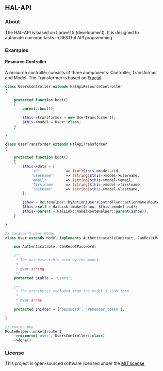 ## HAL-API

### About

The HAL-API is based on Laravel 5 (development). It is designed to automate common tasks in RESTful API programming.


### Examples

#### Resource Controller

A resource controller consists of three components: Controller, Transformer and Model.
The Transformer is based on [Fractal](http://fractal.thephpleague.com).

```php
class UsersController extends HalApiResourceController
{

	protected function boot()
	{
		parent::boot();

		$this->transformer = new UserTransformer();
		$this->model = User::class;
	}

}

class UserTransformer extends HalApiTransformer
{

	protected function boot()
	{
		$this->data = [
			'id'			=> (int)$this->model->id,
			'username'		=> (string)$this->model->username,
			'email'	        => (string)$this->model->email,
			'firstname'     => (string)$this->model->firstname,
			'lastname'      => (string)$this->model->lastname,
		];

		$show = RouteHelper::byAction(UsersController::actionName(RouteHelper::SHOW));
		$this->self = HalLink::make($show, $this->model->id);
		$this->parent = HalLink::make(RouteHelper::parent($show));
	}

}

// Laravel 5 User Model
class User extends Model implements AuthenticatableContract, CanResetPasswordContract {

	use Authenticatable, CanResetPassword;

	/**
	 * The database table used by the model.
	 *
	 * @var string
	 */
	protected $table = 'users';

	/**
	 * The attributes excluded from the model's JSON form.
	 *
	 * @var array
	 */
	protected $hidden = ['password', 'remember_token'];

}

// routes.php
RouteHelper::make($router)
    ->resource('user', UsersController::class)
    ->done()
```

### License

This project is open-sourced software licensed under the [MIT license](http://opensource.org/licenses/MIT)
